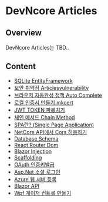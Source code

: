 # DevNcore Articles

## Overview
DevNcore Articles는 TBD..

## Content
- [SQLite EntityFramework](articles/entityframework-sqlite.md)
- [보안 취약점 Articlesvulnerability](articles/articlesvulnerability.md)
- [브라우저 자동완성 정책 Auto Complete](articles/autocomplete.md)
- [로컬 인증서 만들기 mkcert](/articles/mkcert.md)
- [JWT TOKEN 파헤치기](articles/csharp-jwt-token.md)
- [체인 메서드 Chain Method](articles/chainmethod.md)
- [SPA란? (Single Page Application)](articles/single-page-application.md)
- [NetCore API에서 Cors 허용하기](articles/allow-cors-for-aspnetcore.md)
- [Database Schema]()
- [React Router Dom]()
- [Blazor Injection]()
- [Scaffolding]()
- [OAuth 인증키발급]()
- [Asp.Net 소셜 로그인](articles/asp-social-oauth.md)
- [Azure 웹 서버 등록](articles/azure-partal)
- [Blazor API](articles/blazor-api)
- [Wpf 게이저 컨트롤 만들기](articles/wpf-gauge-control)
